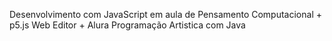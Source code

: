 Desenvolvimento com JavaScript em aula de Pensamento Computacional + p5.js Web Editor + Alura Programação Artistica com Java
